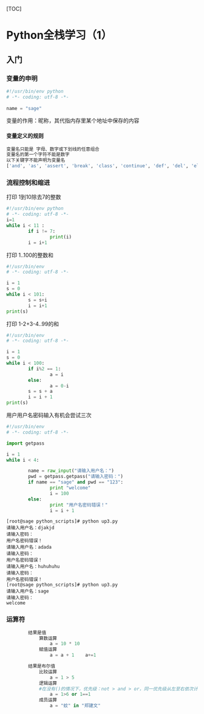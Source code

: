 [TOC]

# Python全栈学习（1）

## 入门

### 变量的申明

```python
#!/usr/bin/env python
# -*- coding: utf-8 -*-
 
name = "sage"
```

变量的作用：昵称，其代指内存里某个地址中保存的内容

#### 变量定义的规则

```python
变量名只能是 字母、数字或下划线的任意组合
变量名的第一个字符不能是数字
以下关键字不能声明为变量名
['and', 'as', 'assert', 'break', 'class', 'continue', 'def', 'del', 'elif', 'else', 'except', 'exec', 'finally', 'for', 'from', 'global', 'if', 'import', 'in', 'is', 'lambda', 'not', 'or', 'pass', 'print', 'raise', 'return', 'try', 'while', 'with', 'yield']
```

### 流程控制和缩进

打印 1到10除去7的整数

```python
#!/usr/bin/env python
# -*- coding: utf-8 -*-
i=1
while i < 11 :
        if i != 7:
                print(i)
        i = i+1
```

打印 1..100的整数和

```python
#!/usr/bin/env
# -*- coding: utf-8 -*-

i = 1
s = 0
while i < 101:
        s = s+i
        i = i+1
print(s)
```

 打印 1-2+3-4..99的和

```python
#!/usr/bin/env
# -*- coding: utf-8 -*-

i = 1
s = 0
while i < 100:
        if i%2 == 1:
                a = i
        else:
                a = 0-i
        s = s + a
        i = i + 1
print(s)
```

用户用户名密码输入有机会尝试三次

```python
#!/usr/bin/env
# -*- coding: utf-8 -*-

import getpass

i = 1
while i < 4:

        name = raw_input("请输入用户名：")
        pwd = getpass.getpass("请输入密码：")
        if name == "sage" and pwd == "123":
                print "welcome"
                i = 100
        else:
                print "用户名密码错误！"
                i = i + 1
```

```shell
[root@sage python_scripts]# python up3.py 
请输入用户名：djakjd
请输入密码：
用户名密码错误！
请输入用户名：adada
请输入密码：
用户名密码错误！
请输入用户名：huhuhuhu
请输入密码：
用户名密码错误！
[root@sage python_scripts]# python up3.py 
请输入用户名：sage
请输入密码：
welcome
```

### 运算符
```python
		结果是值
			算数运算
				a = 10 * 10
			赋值运算
				a = a + 1    a+=1

		结果是布尔值
			比较运算
				a = 1 > 5
			逻辑运算
			#在没有()的情况下，优先级：not > and > or，同一优先级从左至右依次计算
				a = 1>6 or 1==1
			成员运算
				a = "蚊" in "郑建文"
```
